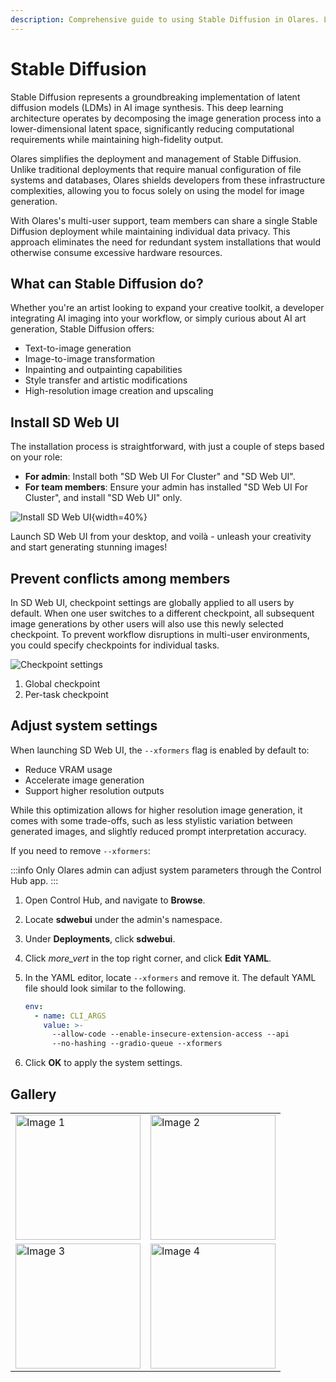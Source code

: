 ```yaml
---
description: Comprehensive guide to using Stable Diffusion in Olares. Learn about text-to-image generation, and how to optimize your SD Web UI deployment for multi-user environments.
---
```

# Stable Diffusion
Stable Diffusion represents a groundbreaking implementation of latent diffusion models (LDMs) in AI image synthesis. This deep learning architecture operates by decomposing the image generation process into a lower-dimensional latent space, significantly reducing computational requirements while maintaining high-fidelity output.

Olares simplifies the deployment and management of Stable Diffusion. Unlike traditional deployments that require manual configuration of file systems and databases, Olares shields developers from these infrastructure complexities, allowing you to focus solely on using the model for image generation.

With Olares's multi-user support, team members can share a single Stable Diffusion deployment while maintaining individual data privacy. This approach eliminates the need for redundant system installations that would otherwise consume excessive hardware resources.
## What can Stable Diffusion do?
Whether you're an artist looking to expand your creative toolkit, a developer integrating AI imaging into your workflow, or simply curious about AI art generation, Stable Diffusion offers:

* Text-to-image generation
* Image-to-image transformation
* Inpainting and outpainting capabilities
* Style transfer and artistic modifications
* High-resolution image creation and upscaling

## Install SD Web UI

The installation process is straightforward, with just a couple of steps based on your role:
* **For admin**: Install both "SD Web UI For Cluster" and "SD Web UI".
* **For team members**: Ensure your admin has installed "SD Web UI For Cluster", and install "SD Web UI" only.

![Install SD Web UI](/images/manual/use-cases/install-sd.png){width=40%}

Launch SD Web UI from your desktop, and voilà - unleash your creativity and start generating stunning images!
## Prevent conflicts among members
In SD Web UI, checkpoint settings are globally applied to all users by default. When one user switches to a different checkpoint, all subsequent image generations by other users will also use this newly selected checkpoint. To prevent workflow disruptions in multi-user environments, you could specify checkpoints for individual tasks.

![Checkpoint settings](/images/manual/use-cases/sd-checkpoint.png)
1. Global checkpoint
2. Per-task checkpoint

## Adjust system settings
When launching SD Web UI, the `--xformers` flag is enabled by default to:
- Reduce VRAM usage
- Accelerate image generation
- Support higher resolution outputs

While this optimization allows for higher resolution image generation, it comes with some trade-offs, such as less stylistic variation between generated images, and slightly reduced prompt interpretation accuracy.

If you need to remove `--xformers`:

:::info
Only Olares admin can adjust system parameters through the Control Hub app.
:::

1. Open Control Hub, and navigate to **Browse**.
2. Locate **sdwebui** under the admin's namespace.
3. Under **Deployments**, click **sdwebui**.
4. Click <i class="material-symbols-outlined">more_vert</i> in the top right corner, and click **Edit YAML**.
5. In the YAML editor, locate `--xformers` and remove it. The default YAML file should look similar to the following.

    ```yaml {5}
    env:
      - name: CLI_ARGS
        value: >-
          --allow-code --enable-insecure-extension-access --api
          --no-hashing --gradio-queue --xformers
     ```

6. Click **OK** to apply the system settings.

## Gallery

<table>
  <tr>
    <td><img src="/images/manual/use-cases/sd-example1.png" alt="Image 1" width="200" /></td>
    <td><img src="/images/manual/use-cases/sd-example2.png" alt="Image 2" width="200" /></td>
  </tr>
  <tr>
    <td><img src="/images/manual/use-cases/sd-example3.png" alt="Image 3" width="200" /></td>
    <td><img src="/images/manual/use-cases/sd-example4.png" alt="Image 4" width="200" /></td>
  </tr>
</table>
